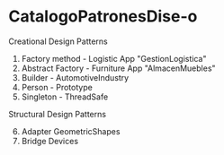 # CatalogoPatronesDise-o

Creational Design Patterns

1. Factory method - Logistic App "GestionLogistica"
2. Abstract Factory - Furniture App "AlmacenMuebles"
3. Builder - AutomotiveIndustry
4. Person - Prototype
5. Singleton - ThreadSafe

Structural Design Patterns

6. Adapter GeometricShapes
7. Bridge Devices